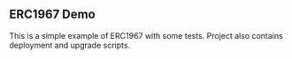 ## ERC1967 Demo

This is a simple example of ERC1967 with some tests. Project also contains deployment and upgrade scripts.
